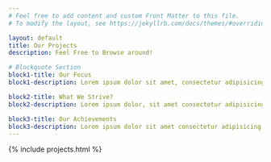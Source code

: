 ```yaml
---
# Feel free to add content and custom Front Matter to this file.
# To modify the layout, see https://jekyllrb.com/docs/themes/#overriding-theme-defaults

layout: default
title: Our Projects
description: Feel Free to Browse around!

# Blockquote Section
block1-title: Our Focus
block1-description: Lorem ipsum dolor sit amet, consectetur adipisicing elit. Sint totam quisquam rem impedit temporibus quam voluptate excepturi commodi dolorum, autem nihil odio? Cum numquam similique illo, labore cupiditate cumque nemo!

block2-title: What We Strive?
block2-description: Lorem ipsum dolor, sit amet consectetur adipisicing elit. Iure, voluptatem animi nesciunt repudiandae error a magnam quo excepturi facilis dolores voluptates natus, illo vel provident minus libero sit accusantium modi.

block3-title: Our Achievements
block3-description: Lorem ipsum dolor sit amet consectetur adipisicing elit. Asperiores in harum porro explicabo doloribus dolore placeat, id commodi accusantium quaerat corrupti itaque dolorum qui dolor cumque quod. Minus, nemo inventore. quaerat corrupti itaque dolorum qui dolor cumque quod. Minus, nemo inventore.
---
```


{% include projects.html %}

<script>
$(document).ready(function(){

    var totalButtonAmount = 0;

    function createProjectButtonDivP(buttonName) {

        const p = $('<p>', {
            html: buttonName
        });

        return p;
    }

    function createProjectButtonDivImg() {

        const img = $('<img>', {
            src: '/akrivis/assets/img/project-icon.png'
        });

        return img;
    }

    function createProjectButtonDiv(buttonName) {

        const buttonInnerDiv = $('<div>');
        
        buttonInnerDiv.append(createProjectButtonDivImg());
        buttonInnerDiv.append(createProjectButtonDivP(buttonName));
    
        return buttonInnerDiv;
    }

    function createProjectButton(buttonNumber, buttonName) {
        
        const button = $('<button>', {
            id: 'project' + buttonNumber,
            // html: buttonName
        });

        button.append(createProjectButtonDiv(buttonName));
    
        return button;
    }
    
    function prepareProjectButton(object) {
        
        const buttonsDiv = $('<div>', {
            class: 'buttons'
        });
    
        for (var i = 0; i < arguments.length; i++) {
            object = arguments[i];
            buttonsDiv.append(createProjectButton(object.buttonNo, object.buttonDes));
        }

        totalButtonAmount = i;
        console.log('totalButtonAmount = ' + totalButtonAmount);

        return buttonsDiv;
    }
    
    var projectBtnSection = $('section.project-section .catalog');
    projectBtnSection.append(prepareProjectButton(
        {buttonNo: '1', buttonDes: 'Project 1'},
        {buttonNo: '2', buttonDes: 'Project 2'},
        {buttonNo: '3', buttonDes: 'Project 3'},
        {buttonNo: '4', buttonDes: 'Project 4'},
    ));

    // var totalFigure = prepareProjectButton(totalButtonAmount);
    // console.log('totalFigure = ' + totalFigure);

    function projectButtonClick(number) {

        var buttonID = 'project' + number;
        var getButtonID = 'button#' + buttonID;
        var loadURL = '/akrivis/projects/' + buttonID;

        $(getButtonID).click(function(){
            $('.individual-project').empty();
            $('.individual-project').load(loadURL);
        });
        console.log(buttonID);
        console.log(getButtonID);
        console.log(loadURL);
    }

    for (var p = 1; p <= totalButtonAmount; p++) {
        projectButtonClick(p);
    }
    
});
</script>